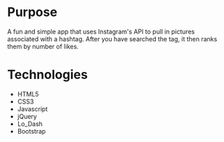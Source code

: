 Purpose
=============

A fun and simple app that uses Instagram's API to pull in pictures associated with a hashtag. After you have searched the tag, it then ranks them by number of likes.


Technologies
=============

* HTML5
* CSS3
* Javascript
* jQuery
* Lo_Dash
* Bootstrap
